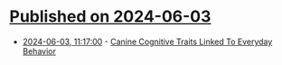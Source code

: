 # [Published on 2024-06-03](index.md)

* [2024-06-03, 11:17:00](https://soylentnews.org/article.pl?sid=24/06/02/1356231&from=rss) - [Canine Cognitive Traits Linked To Everyday Behavior](https://soylentnews.org/article.pl?sid=24/06/02/1356231&from=rss)
